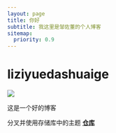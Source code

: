 ```yaml
---
layout: page
title: 你好
subtitle: 我这里是邹佐董的个人博客
sitemap:
  priority: 0.9
---
```

<h1>liziyuedashuaige</h1>
<img src="{{ '/assets/img/pudhina.jpg' | prepend: site.baseurl }}" id="about-img">

<div id="describe-text">
	<p>这是一个好的博客</p>
	<p>分叉并使用存储库中的主题 <strong> <a href="https://github.com/knhash/Pudhina"> 仓库</a> </strong></p>
</div>
